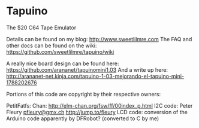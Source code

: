 Tapuino
=======

The $20 C64 Tape Emulator

Details can be found on my blog: http://www.sweetlilmre.com
The FAQ and other docs can be found on the wiki: https://github.com/sweetlilmre/tapuino/wiki

A really nice board design can be found here: https://github.com/arananet/tapuinomini1.03
And a write up here: http://arananet-net.kinja.com/tapuino-1-03-mejorando-el-tapuino-mini-1788202676

Portions of this code are copyright by their respective owners:

PetitFatfs: Chan: http://elm-chan.org/fsw/ff/00index_p.html
I2C code: Peter Fleury <pfleury@gmx.ch>  http://jump.to/fleury
LCD code: conversion of the Arduino code apparently by DFRobot? (converted to C by me)

